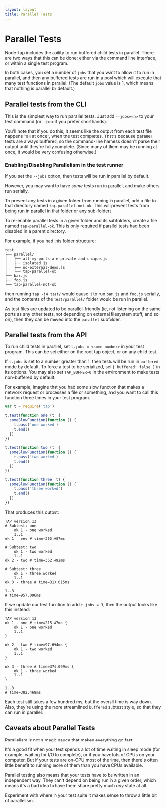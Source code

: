 ```yaml
---
layout: layout
title: Parallel Tests
---
```


# Parallel Tests

Node-tap includes the ability to run buffered child tests in parallel.
There are two ways that this can be done: either via the command line
interface, or within a single test program.

In both cases, you set a number of `jobs` that you want to allow it to
run in parallel, and then any buffered tests are run in a pool which
will execute that many test functions in parallel.  (The default
`jobs` value is 1, which means that nothing is parallel by default.)

## Parallel tests from the CLI

This is the simplest way to run parallel tests.  Just add `--jobs=<n>`
to your test command (or `-j<n>` if you prefer shorthands).

You'll note that if you do this, it seems like the output from each
test file happens "all at once", when the test completes.  That's
because parallel tests are always buffered, so the command-line
harness doesn't parse their output until they're fully complete.
(Since many of them may be running at once, it would be very confusing
otherwise.)

### Enabling/Disabling Parallelism in the test runner

If you set the `--jobs` option, then tests will be run in parallel by
default.

However, you may want to have _some_ tests run in parallel, and make
others run serially.

To prevent any tests in a given folder from running in parallel, add a
file to that directory named `tap-parallel-not-ok`.  This will prevent
tests from being run in parallel in that folder or any sub-folders.

To re-enable parallel tests in a given folder and its subfolders,
create a file named `tap-parallel-ok`.  This is only required if
parallel tests had been disabled in a parent directory.

For example, if you had this folder structure:

```
test
├── parallel/
│   ├── all-my-ports-are-private-and-unique.js
│   ├── isolated.js
│   ├── no-external-deps.js
│   └── tap-parallel-ok
├── bar.js
├── foo.js
└── tap-parallel-not-ok
```

then running `tap -j4 test/` would cause it to run `bar.js` and
`foo.js` serially, and the contents of the `test/parallel/` folder
would be run in parallel.

As test files are updated to be parallel-friendly (ie, not listening
on the same ports as any other tests, not depending on external
filesystem stuff, and so on), then they can be moved into the
`parallel` subfolder.

## Parallel tests from the API

To run child tests in parallel, set `t.jobs = <some number>` in your
test program.  This can be set either on the root tap object, or on
any child test.

If `t.jobs` is set to a number greater than 1, then tests will be run
in `buffered` mode by default.  To force a test to be serialized, set
`{ buffered: false }` in its options.  You may also set
`TAP_BUFFER=0` in the environment to make tests non-buffered by
default.

For example, imagine that you had some slow function that makes a
network request or processes a file or something, and you want to call
this function three times in your test program.

```javascript
var t = require('tap')

t.test(function one (t) {
  someSlowFunction(function () {
    t.pass('one worked')
    t.end()
  })
})

t.test(function two (t) {
  someSlowFunction(function () {
    t.pass('two worked')
    t.end()
  })
})

t.test(function three (t) {
  someSlowFunction(function () {
    t.pass('three worked')
    t.end()
  })
})
```

That produces this output:

```tap
TAP version 13
# Subtest: one
    ok 1 - one worked
    1..1
ok 1 - one # time=283.987ms

# Subtest: two
    ok 1 - two worked
    1..1
ok 2 - two # time=352.492ms

# Subtest: three
    ok 1 - three worked
    1..1
ok 3 - three # time=313.015ms

1..3
# time=957.096ms
```

If we update our test function to add `t.jobs = 3`, then the output
looks like this instead:

```tap
TAP version 13
ok 1 - one # time=215.87ms {
    ok 1 - one worked
    1..1
}

ok 2 - two # time=97.694ms {
    ok 1 - two worked
    1..1
}

ok 3 - three # time=374.099ms {
    ok 1 - three worked
    1..1
}

1..3
# time=382.468ms
```

Each test still takes a few hundred ms, but the overall time is way
down.  Also, they're using the more streamlined `buffered` subtest
style, so that they can run in parallel.

## Caveats about Parallel Tests

Parallelism is not a magic sauce that makes everything go fast.

It's a good fit when your test spends a lot of time waiting in sleep
mode (for example, waiting for I/O to complete), or if you have lots
of CPUs on your computer.  But if your tests are on-CPU most of the
time, then there's often little benefit to running more of them than
you have CPUs available.

Parallel testing also means that your tests have to be written in an
independent way.  They can't depend on being run in a given order,
which means it's a bad idea to have them share pretty much _any_ state
at all.

Experiment with where in your test suite it makes sense to throw a
little bit of parallelism.
